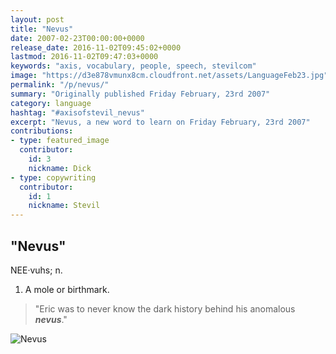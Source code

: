 ```yaml
---
layout: post
title: "Nevus"
date: 2007-02-23T00:00:00+0000
release_date: 2016-11-02T09:45:02+0000
lastmod: 2016-11-02T09:47:03+0000
keywords: "axis, vocabulary, people, speech, stevilcom"
image: "https://d3e878vmunx8cm.cloudfront.net/assets/LanguageFeb23.jpg"
permalink: "/p/nevus/"
summary: "Originally published Friday February, 23rd 2007"
category: language
hashtag: "#axisofstevil_nevus"
excerpt: "Nevus, a new word to learn on Friday February, 23rd 2007"
contributions:
- type: featured_image
  contributor:
    id: 3
    nickname: Dick
- type: copywriting
  contributor:
    id: 1
    nickname: Stevil
---
```


[id_1]: https://d3e878vmunx8cm.cloudfront.net/assets/LanguageFeb23.jpg "Nevus"

## "Nevus" ##

NEE·vuhs; n.

1. A mole or birthmark.
 
> "Eric was to never know the dark history behind his anomalous ***nevus***."

![Nevus][id_1]
